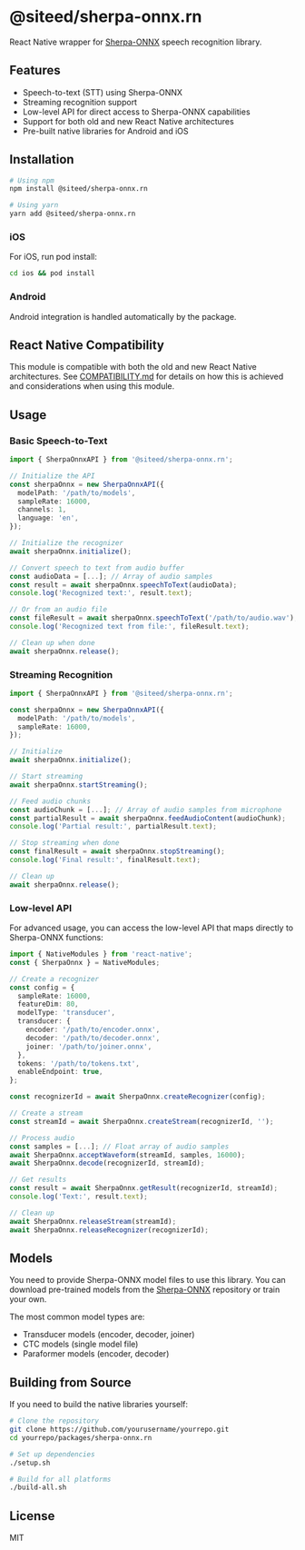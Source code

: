 # @siteed/sherpa-onnx.rn

React Native wrapper for [Sherpa-ONNX](https://github.com/k2-fsa/sherpa-onnx) speech recognition library.

## Features

- Speech-to-text (STT) using Sherpa-ONNX
- Streaming recognition support
- Low-level API for direct access to Sherpa-ONNX capabilities
- Support for both old and new React Native architectures
- Pre-built native libraries for Android and iOS

## Installation

```bash
# Using npm
npm install @siteed/sherpa-onnx.rn

# Using yarn
yarn add @siteed/sherpa-onnx.rn
```

### iOS

For iOS, run pod install:

```bash
cd ios && pod install
```

### Android

Android integration is handled automatically by the package.

## React Native Compatibility

This module is compatible with both the old and new React Native architectures. See [COMPATIBILITY.md](./COMPATIBILITY.md) for details on how this is achieved and considerations when using this module.

## Usage

### Basic Speech-to-Text

```typescript
import { SherpaOnnxAPI } from '@siteed/sherpa-onnx.rn';

// Initialize the API
const sherpaOnnx = new SherpaOnnxAPI({
  modelPath: '/path/to/models',
  sampleRate: 16000,
  channels: 1,
  language: 'en',
});

// Initialize the recognizer
await sherpaOnnx.initialize();

// Convert speech to text from audio buffer
const audioData = [...]; // Array of audio samples
const result = await sherpaOnnx.speechToText(audioData);
console.log('Recognized text:', result.text);

// Or from an audio file
const fileResult = await sherpaOnnx.speechToText('/path/to/audio.wav');
console.log('Recognized text from file:', fileResult.text);

// Clean up when done
await sherpaOnnx.release();
```

### Streaming Recognition

```typescript
import { SherpaOnnxAPI } from '@siteed/sherpa-onnx.rn';

const sherpaOnnx = new SherpaOnnxAPI({
  modelPath: '/path/to/models',
  sampleRate: 16000,
});

// Initialize
await sherpaOnnx.initialize();

// Start streaming
await sherpaOnnx.startStreaming();

// Feed audio chunks
const audioChunk = [...]; // Array of audio samples from microphone
const partialResult = await sherpaOnnx.feedAudioContent(audioChunk);
console.log('Partial result:', partialResult.text);

// Stop streaming when done
const finalResult = await sherpaOnnx.stopStreaming();
console.log('Final result:', finalResult.text);

// Clean up
await sherpaOnnx.release();
```

### Low-level API

For advanced usage, you can access the low-level API that maps directly to Sherpa-ONNX functions:

```typescript
import { NativeModules } from 'react-native';
const { SherpaOnnx } = NativeModules;

// Create a recognizer
const config = {
  sampleRate: 16000,
  featureDim: 80,
  modelType: 'transducer',
  transducer: {
    encoder: '/path/to/encoder.onnx',
    decoder: '/path/to/decoder.onnx',
    joiner: '/path/to/joiner.onnx',
  },
  tokens: '/path/to/tokens.txt',
  enableEndpoint: true,
};

const recognizerId = await SherpaOnnx.createRecognizer(config);

// Create a stream
const streamId = await SherpaOnnx.createStream(recognizerId, '');

// Process audio
const samples = [...]; // Float array of audio samples
await SherpaOnnx.acceptWaveform(streamId, samples, 16000);
await SherpaOnnx.decode(recognizerId, streamId);

// Get results
const result = await SherpaOnnx.getResult(recognizerId, streamId);
console.log('Text:', result.text);

// Clean up
await SherpaOnnx.releaseStream(streamId);
await SherpaOnnx.releaseRecognizer(recognizerId);
```

## Models

You need to provide Sherpa-ONNX model files to use this library. You can download pre-trained models from the [Sherpa-ONNX](https://github.com/k2-fsa/sherpa-onnx) repository or train your own.

The most common model types are:
- Transducer models (encoder, decoder, joiner)
- CTC models (single model file)
- Paraformer models (encoder, decoder)

## Building from Source

If you need to build the native libraries yourself:

```bash
# Clone the repository
git clone https://github.com/yourusername/yourrepo.git
cd yourrepo/packages/sherpa-onnx.rn

# Set up dependencies
./setup.sh

# Build for all platforms
./build-all.sh
```

## License

MIT 